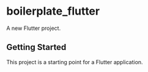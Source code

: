# boilerplate_flutter

A new Flutter project.

## Getting Started

This project is a starting point for a Flutter application.
